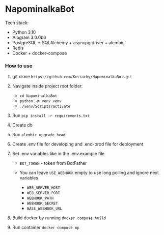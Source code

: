 # NapominalkaBot

Tech stack:

* Python 3.10
* Aiogram 3.0.0b6
* PostgreSQL + SQLAlchemy + asyncpg driver + alembic
* Redis
* Docker + docker-compose

### How to use

1. git clone `https://github.com/Kostachy/NapominalkaBot.git`
2. Navigate inside project root folder:
   - `cd NapominalkaBot`
   - `python -m venv venv`
   - `./venv/Scripts/activate`
3. Run `pip install -r requirements.txt`
4. Create db
5. Run `alembic upgrade head`
6. Create .env file for developing and .end-prod file for deployment
7. Set .env variables like in the .env.example file
    - `BOT_TOKEN` - token from BotFather
    -  You can leave `USE_WEBHOOK` empty to use long polling and ignore next variables

        - `WEB_SERVER_HOST`
        - `WEB_SERVER_PORT`
        - `WEBHOOK_PATH`
        - `WEBHOOK_SECRET`
        - `BASE_WEBHOOK_URL`

8. Build docker by running `docker compose build`
9. Run container `docker compose up`
